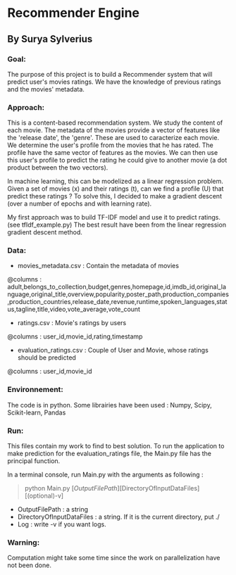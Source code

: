 # Recommender Engine
By Surya Sylverius
------------------



### Goal:

The purpose of this project is to build a Recommender system that will predict user's movies ratings.
We have the knowledge of previous ratings and the movies' metadata.




### Approach:

This is a content-based recommendation system. 
We study the content of each movie. The metadata of the movies provide a vector of features like the 'release date', the 'genre'.
These are used to caracterize each movie. 
We determine the user's profile from the movies that he has rated.
The profile have the same vector of features as the movies.
We can then use this user's profile to predict the rating he could give to another movie (a dot product between the two vectors).

In machine learning, this can be modelized as a linear regression problem.
Given a set of movies (x) and their ratings (t), can we find a profile (U) that predict these ratings ?
To solve this, I decided to make a gradient descent (over a number of epochs and with learning rate).

My first approach was to build TF-IDF model and use it to predict ratings. (see tfIdf_example.py)
The best result have been from the linear regression gradient descent method.




### Data:

- movies_metadata.csv : Contain the metadata of movies

@columns : adult,belongs_to_collection,budget,genres,homepage,id,imdb_id,original_language,original_title,overview,popularity,poster_path,production_companies,production_countries,release_date,revenue,runtime,spoken_languages,status,tagline,title,video,vote_average,vote_count

- ratings.csv : Movie's ratings by users

@columns : user_id,movie_id,rating,timestamp
	
- evaluation_ratings.csv : Couple of User and Movie, whose ratings should be predicted

@columns : user_id,movie_id




### Environnement:

The code is in python. Some librairies have been used : Numpy, Scipy, Scikit-learn, Pandas


	

### Run:

This files contain my work to find to best solution. 
To run the application to make prediction for the evaluation_ratings file, the Main.py file has the principal function.

In a terminal console, run Main.py with the arguments as following :

> python Main.py [$OutputFilePath] [$DirectoryOfInputDataFiles] [(optional)-v]

- OutputFilePath : a string
- DirectoryOfInputDataFiles : a string. If it is the current directory, put ./
- Log : write -v if you want logs.


### Warning:

Computation might take some time since the work on parallelization have not been done.
